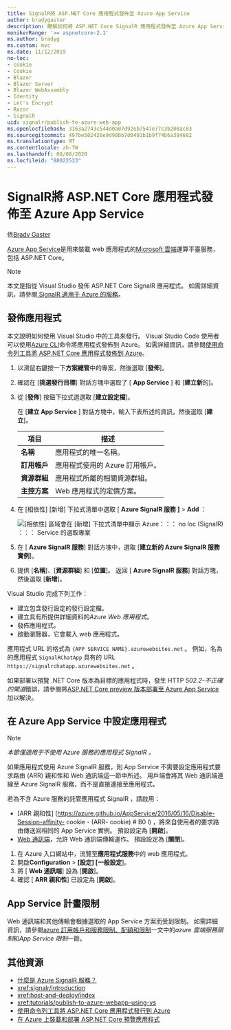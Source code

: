 ```yaml
---
title: SignalR將 ASP.NET Core 應用程式發佈至 Azure App Service
author: bradygaster
description: 瞭解如何將 ASP.NET Core SignalR 應用程式發佈至 Azure App Service。
monikerRange: '>= aspnetcore-2.1'
ms.author: bradyg
ms.custom: mvc
ms.date: 11/12/2019
no-loc:
- cookie
- Cookie
- Blazor
- Blazor Server
- Blazor WebAssembly
- Identity
- Let's Encrypt
- Razor
- SignalR
uid: signalr/publish-to-azure-web-app
ms.openlocfilehash: 3163a2743c544d0a07d92eb7547e77c3b200ac83
ms.sourcegitcommit: 497be502426e9d90bb7d0401b1b9f74b6a384682
ms.translationtype: MT
ms.contentlocale: zh-TW
ms.lasthandoff: 08/08/2020
ms.locfileid: "88022533"
---
```

# <a name="publish-an-aspnet-core-no-locsignalr-app-to-azure-app-service"></a>SignalR將 ASP.NET Core 應用程式發佈至 Azure App Service

依[Brady Gaster](https://twitter.com/bradygaster)

[Azure App Service](/azure/app-service/app-service-web-overview)是用來裝載 web 應用程式的[Microsoft 雲端](https://azure.microsoft.com/)運算平臺服務，包括 ASP.NET Core。

> [!NOTE]
> 本文是指從 Visual Studio 發佈 ASP.NET Core SignalR 應用程式。 如需詳細資訊，請參閱[ SignalR 適用于 Azure 的服務](https://azure.microsoft.com/services/signalr-service)。

## <a name="publish-the-app"></a>發佈應用程式

本文說明如何使用 Visual Studio 中的工具來發行。 Visual Studio Code 使用者可以使用[Azure CLI](/cli/azure)命令將應用程式發佈到 Azure。 如需詳細資訊，請參閱[使用命令列工具將 ASP.NET Core 應用程式發佈到 Azure](/azure/app-service/app-service-web-get-started-dotnet)。

1. 以滑鼠右鍵按一下**方案總管**中的專案，然後選取 [**發佈**]。

1. 確認在 [**挑選發行目標**] 對話方塊中選取了 [ **App Service** ] 和 [**建立新**的]。

1. 從 [**發佈**] 按鈕下拉式選選取 [**建立設定檔**]。

   在 [**建立 App Service** ] 對話方塊中，輸入下表所述的資訊，然後選取 [**建立**]。

   | 項目               | 描述 |
   | ------------------ | ----------- |
   | **名稱**           | 應用程式的唯一名稱。 |
   | **訂用帳戶**   | 應用程式使用的 Azure 訂用帳戶。 |
   | **資源群組** | 應用程式所屬的相關資源群組。 |
   | **主控方案**   | Web 應用程式的定價方案。 |

1. 在 [相依性] [新增] 下拉式清單中選取 [ **Azure SignalR 服務** **]**  >  **Add** ：

   ![[相依性] 區域會在 [新增] 下拉式清單中顯示 Azure：：： no loc (SignalR) ：：： Service 的選取專案](publish-to-azure-web-app/_static/signalr-service-dependency.png)

1. 在 [ **Azure SignalR 服務**] 對話方塊中，選取 [**建立新的 Azure SignalR 服務實例**]。

1. 提供 [**名稱**]、[**資源群組**] 和 [**位置**]。 返回 [ **Azure SignalR 服務**] 對話方塊，然後選取 [**新增**]。

Visual Studio 完成下列工作：

* 建立包含發行設定的發行設定檔。
* 建立具有所提供詳細資料的*Azure Web 應用程式*。
* 發佈應用程式。
* 啟動瀏覽器，它會載入 web 應用程式。

應用程式 URL 的格式為 `{APP SERVICE NAME}.azurewebsites.net` 。 例如，名為的應用程式 `SignalRChatApp` 具有的 URL `https://signalrchatapp.azurewebsites.net` 。

如果部署以預覽 .NET Core 版本為目標的應用程式時，發生 HTTP *502.2-不正確的閘道*錯誤，請參閱將[ASP.NET Core preview 版本部署至 Azure App Service](xref:host-and-deploy/azure-apps/index#deploy-aspnet-core-preview-release-to-azure-app-service)加以解決。

## <a name="configure-the-app-in-azure-app-service"></a>在 Azure App Service 中設定應用程式

> [!NOTE]
> *本節僅適用于不使用 Azure 服務的應用程式 SignalR 。*
>
> 如果應用程式使用 Azure SignalR 服務，則 App Service 不需要設定應用程式要求路由 (ARR) 親和性和 Web 通訊端這一節中所述。 用戶端會將其 Web 通訊端連線至 Azure SignalR 服務，而不是直接連接至應用程式。

若為不含 Azure 服務的託管應用程式 SignalR ，請啟用：

* [ARR 親和性] (https://azure.github.io/AppService/2016/05/16/Disable-Session-affinity- cookie - (ARR- cookie) # B0 l) ，將來自使用者的要求路由傳送回相同的 App Service 實例。 預設設定為 [**開啟**]。
* [Web 通訊端](xref:fundamentals/websockets)，允許 Web 通訊端傳輸運作。 預設設定為 [**關閉**]。

1. 在 Azure 入口網站中，流覽至**應用程式服務**中的 web 應用程式。
1. 開啟**Configuration**  >  **[設定] [一般設定**]。
1. 將 [ **Web 通訊端**] 設為 [**開啟**]。
1. 確認 [ **ARR 親和性**] 已設定為 [**開啟**]。

## <a name="app-service-plan-limits"></a>App Service 計畫限制

Web 通訊端和其他傳輸會根據選取的 App Service 方案而受到限制。 如需詳細資訊，請參閱[azure 訂用帳戶和服務限制、配額和限制](/azure/azure-subscription-service-limits#app-service-limits)一文中的*azure 雲端服務限制*和*App Service 限制*一節。

## <a name="additional-resources"></a>其他資源

* [什麼是 Azure SignalR 服務？](/azure/azure-signalr/signalr-overview)
* <xref:signalr/introduction>
* <xref:host-and-deploy/index>
* <xref:tutorials/publish-to-azure-webapp-using-vs>
* [使用命令列工具將 ASP.NET Core 應用程式發行到 Azure](/azure/app-service/app-service-web-get-started-dotnet)
* [在 Azure 上裝載和部署 ASP.NET Core 預覽應用程式](xref:host-and-deploy/azure-apps/index#deploy-aspnet-core-preview-release-to-azure-app-service)
